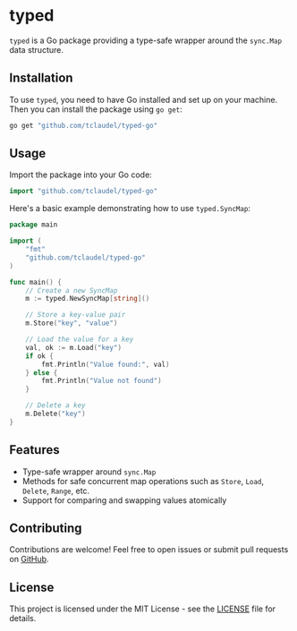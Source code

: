# typed

`typed` is a Go package providing a type-safe wrapper around the `sync.Map` data structure.

## Installation

To use `typed`, you need to have Go installed and set up on your machine. Then you can install the package using `go get`:

```sh
go get "github.com/tclaudel/typed-go"
```

## Usage

Import the package into your Go code:

```go
import "github.com/tclaudel/typed-go"
```

Here's a basic example demonstrating how to use `typed.SyncMap`:

```go
package main

import (
	"fmt"
	"github.com/tclaudel/typed-go"
)

func main() {
	// Create a new SyncMap
	m := typed.NewSyncMap[string]()

	// Store a key-value pair
	m.Store("key", "value")

	// Load the value for a key
	val, ok := m.Load("key")
	if ok {
		fmt.Println("Value found:", val)
	} else {
		fmt.Println("Value not found")
	}

	// Delete a key
	m.Delete("key")
}
```

## Features

- Type-safe wrapper around `sync.Map`
- Methods for safe concurrent map operations such as `Store`, `Load`, `Delete`, `Range`, etc.
- Support for comparing and swapping values atomically

## Contributing

Contributions are welcome! Feel free to open issues or submit pull requests on [GitHub](https://github.com/tclaudel/go-typed-map).

## License

This project is licensed under the MIT License - see the [LICENSE](LICENSE) file for details.
